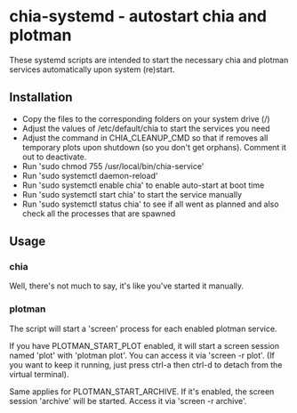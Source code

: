 # chia-systemd - autostart chia and plotman

These systemd scripts are intended to start the necessary chia and plotman services automatically upon system (re)start.

## Installation
* Copy the files to the corresponding folders on your system drive (/)
* Adjust the values of /etc/default/chia to start the services you need
* Adjust the command in CHIA_CLEANUP_CMD so that if removes all temporary plots upon shutdown (so you don't get orphans). Comment it out to deactivate.
* Run 'sudo chmod 755 /usr/local/bin/chia-service'
* Run 'sudo systemctl daemon-reload'
* Run 'sudo systemctl enable chia' to enable auto-start at boot time
* Run 'sudo systemctl start chia' to start the service manually
* Run 'sudo systemctl status chia' to see if all went as planned and also check all the processes that are spawned

## Usage
### chia
Well, there's not much to say, it's like you've started it manually.
### plotman
The script will start a 'screen' process for each enabled plotman service.

If you have PLOTMAN_START_PLOT enabled, it will start a screen session named 'plot' with 'plotman plot'. You can access it via 'screen -r plot'. (If you want to keep it running, just press ctrl-a then ctrl-d to detach from the virtual terminal).

Same applies for PLOTMAN_START_ARCHIVE. If it's enabled, the screen session 'archive' will be started. Access it via 'screen -r archive'.
